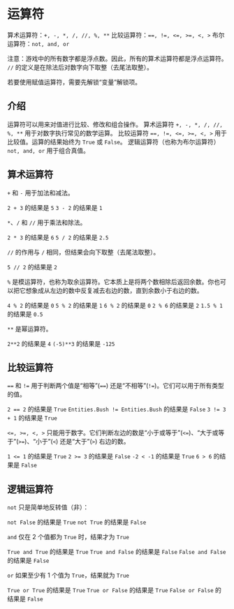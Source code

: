 # 运算符
算术运算符：`+, -, *, /, //, %, **`
比较运算符：`==, !=, <=, >=, <, >`
布尔运算符：`not, and, or`

注意：游戏中的所有数字都是浮点数。因此，所有的算术运算符都是浮点运算符。
`//` 的定义是在除法后对数字向下取整（去尾法取整）。

若要使用赋值运算符，需要先解锁“变量”解锁项。

## 介绍
运算符可以用来对值进行比较、修改和组合操作。
算术运算符 `+, -, *, /, //, %, **` 用于对数字执行常见的数学运算。
比较运算符 `==, !=, <=, >=, <, >` 用于比较值。运算的结果始终为 `True` 或 `False`。
逻辑运算符（也称为布尔运算符）`not, and, or` 用于组合真值。

## 算术运算符
`+` 和 `-` 用于加法和减法。

`2 + 3` 的结果是 `5`
`3 - 2` 的结果是 `1`

`*`、`/` 和 `//` 用于乘法和除法。

`2 * 3` 的结果是 `6`
`5 / 2` 的结果是 `2.5`

`//` 的作用与 `/` 相同，但结果会向下取整（去尾法取整）。

`5 // 2` 的结果是 `2`

`%` 是模运算符，也称为取余运算符。它本质上是将两个数相除后返回余数。你也可以把它想象成从左边的数中反复减去右边的数，直到余数小于右边的数。

`4 % 2` 的结果是 `0`
`5 % 2` 的结果是 `1`
`6 % 2` 的结果是 `0`
`2 % 6` 的结果是 `2`
`1.5 % 1` 的结果是 `0.5`

`**` 是幂运算符。

`2**2` 的结果是 `4`
`(-5)**3` 的结果是 `-125`

## 比较运算符
`==` 和 `!=` 用于判断两个值是“相等”(`==`) 还是“不相等”(`!=`)。它们可以用于所有类型的值。

`2 == 2` 的结果是 `True`
`Entities.Bush != Entities.Bush` 的结果是 `False`
`3 != 3 + 1` 的结果是 `True`

`<=, >=, <, >` 只能用于数字。它们判断左边的数是“小于或等于”(`<=`)、“大于或等于”(`>=`)、“小于”(`<`) 还是“大于”(`>`) 右边的数。

`1 <= 1` 的结果是 `True`
`2 >= 3` 的结果是 `False`
`-2 < -1` 的结果是 `True`
`6 > 6` 的结果是 `False`

## 逻辑运算符
`not` 只是简单地反转值（非）：

`not False` 的结果是 `True`
`not True` 的结果是 `False`

`and` 仅在 2 个值都为 `True` 时，结果才为 `True`

`True and True` 的结果是 `True`
`True and False` 的结果是 `False`
`False and False` 的结果是 `False`

`or` 如果至少有 1 个值为 `True`，结果就为 `True`

`True or True` 的结果是 `True`
`True or False` 的结果是 `True`
`False or False` 的结果是 `False`